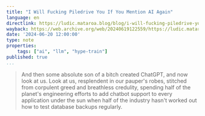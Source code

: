```yaml
---
title: "I Will Fucking Piledrive You If You Mention AI Again"
language: en
directlink: https://ludic.mataroa.blog/blog/i-will-fucking-piledrive-you-if-you-mention-ai-again/
wayback: https://web.archive.org/web/20240619122559/https://ludic.mataroa.blog/blog/i-will-fucking-piledrive-you-if-you-mention-ai-again/
date: '2024-06-20 12:00:00'
type: note
properties:
    tags: ["ai", "llm", "hype-train"]
published: true
...
```

> And then some absolute son of a bitch created ChatGPT, and now look at us. Look at us, resplendent in our pauper's robes, stitched from corpulent greed and breathless credulity, spending half of the planet's engineering efforts to add chatbot support to every application under the sun when half of the industry hasn't worked out how to test database backups regularly.
